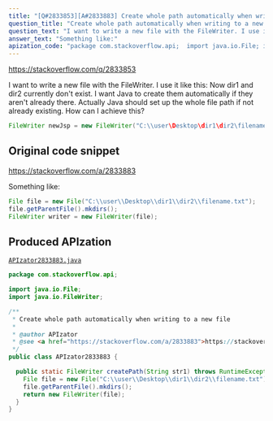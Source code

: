 ```yaml
---
title: "[Q#2833853][A#2833883] Create whole path automatically when writing to a new file"
question_title: "Create whole path automatically when writing to a new file"
question_text: "I want to write a new file with the FileWriter. I use it like this: Now dir1 and dir2 currently don't exist. I want Java to create them automatically if they aren't already there. Actually Java should set up the whole file path if not already existing. How can I achieve this?"
answer_text: "Something like:"
apization_code: "package com.stackoverflow.api;  import java.io.File; import java.io.FileWriter;  /**  * Create whole path automatically when writing to a new file  *  * @author APIzator  * @see <a href=\"https://stackoverflow.com/a/2833883\">https://stackoverflow.com/a/2833883</a>  */ public class APIzator2833883 {    public static FileWriter createPath(String str1) throws RuntimeException {     File file = new File(\"C:\\\\user\\\\Desktop\\\\dir1\\\\dir2\\\\filename.txt\");     file.getParentFile().mkdirs();     return new FileWriter(file);   } }"
---
```


https://stackoverflow.com/q/2833853

I want to write a new file with the FileWriter. I use it like this:
Now dir1 and dir2 currently don&#x27;t exist. I want Java to create them automatically if they aren&#x27;t already there. Actually Java should set up the whole file path if not already existing.
How can I achieve this?


```java
FileWriter newJsp = new FileWriter("C:\\user\Desktop\dir1\dir2\filename.txt");
```


## Original code snippet

https://stackoverflow.com/a/2833883

Something like:

```java
File file = new File("C:\\user\\Desktop\\dir1\\dir2\\filename.txt");
file.getParentFile().mkdirs();
FileWriter writer = new FileWriter(file);
```

## Produced APIzation

[`APIzator2833883.java`](https://github.com/pasqualesalza/apization-temp-data/raw/master/apizations/java/APIzator2833883.java)

```java
package com.stackoverflow.api;

import java.io.File;
import java.io.FileWriter;

/**
 * Create whole path automatically when writing to a new file
 *
 * @author APIzator
 * @see <a href="https://stackoverflow.com/a/2833883">https://stackoverflow.com/a/2833883</a>
 */
public class APIzator2833883 {

  public static FileWriter createPath(String str1) throws RuntimeException {
    File file = new File("C:\\user\\Desktop\\dir1\\dir2\\filename.txt");
    file.getParentFile().mkdirs();
    return new FileWriter(file);
  }
}

```